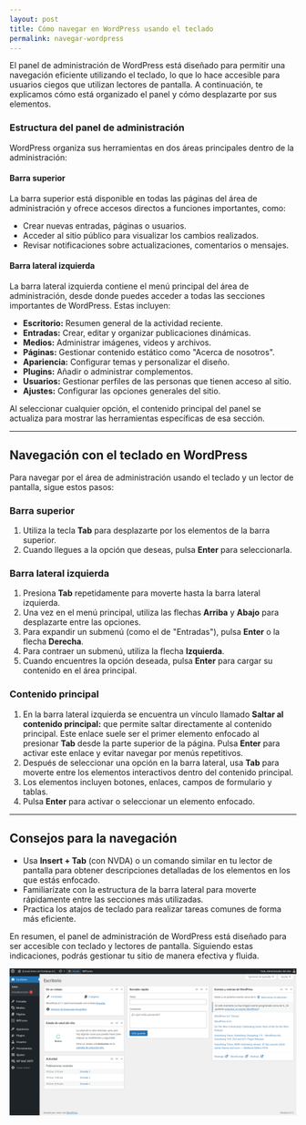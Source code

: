 ```yaml
---
layout: post
title: Cómo navegar en WordPress usando el teclado
permalink: navegar-wordpress
---
```


El panel de administración de WordPress está diseñado para permitir una navegación eficiente utilizando el teclado, lo que lo hace accesible para usuarios ciegos que utilizan lectores de pantalla. A continuación, te explicamos cómo está organizado el panel y cómo desplazarte por sus elementos.

### Estructura del panel de administración

WordPress organiza sus herramientas en dos áreas principales dentro de la administración:

#### Barra superior

La barra superior está disponible en todas las páginas del área de administración y ofrece accesos directos a funciones importantes, como:

- Crear nuevas entradas, páginas o usuarios.
- Acceder al sitio público para visualizar los cambios realizados.
- Revisar notificaciones sobre actualizaciones, comentarios o mensajes.

#### Barra lateral izquierda

La barra lateral izquierda contiene el menú principal del área de administración, desde donde puedes acceder a todas las secciones importantes de WordPress. Estas incluyen:

- **Escritorio:** Resumen general de la actividad reciente.
- **Entradas:** Crear, editar y organizar publicaciones dinámicas.
- **Medios:** Administrar imágenes, videos y archivos.
- **Páginas:** Gestionar contenido estático como "Acerca de nosotros".
- **Apariencia:** Configurar temas y personalizar el diseño.
- **Plugins:** Añadir o administrar complementos.
- **Usuarios:** Gestionar perfiles de las personas que tienen acceso al sitio.
- **Ajustes:** Configurar las opciones generales del sitio.

Al seleccionar cualquier opción, el contenido principal del panel se actualiza para mostrar las herramientas específicas de esa sección.

---

## Navegación con el teclado en WordPress

Para navegar por el área de administración usando el teclado y un lector de pantalla, sigue estos pasos:

### Barra superior

1. Utiliza la tecla **Tab** para desplazarte por los elementos de la barra superior.
2. Cuando llegues a la opción que deseas, pulsa **Enter** para seleccionarla.

### Barra lateral izquierda

1. Presiona **Tab** repetidamente para moverte hasta la barra lateral izquierda.
2. Una vez en el menú principal, utiliza las flechas **Arriba** y **Abajo** para desplazarte entre las opciones.
3. Para expandir un submenú (como el de "Entradas"), pulsa **Enter** o la flecha **Derecha**.
4. Para contraer un submenú, utiliza la flecha **Izquierda**.
5. Cuando encuentres la opción deseada, pulsa **Enter** para cargar su contenido en el área principal.

### Contenido principal

1. En la barra lateral izquierda se encuentra un vínculo llamado **Saltar al contenido principal:** que permite saltar directamente al contenido principal. Este enlace suele ser el primer elemento enfocado al presionar **Tab** desde la parte superior de la página. Pulsa **Enter** para activar este enlace y evitar navegar por menús repetitivos.
2. Después de seleccionar una opción en la barra lateral, usa **Tab** para moverte entre los elementos interactivos dentro del contenido principal.
3. Los elementos incluyen botones, enlaces, campos de formulario y tablas.
4. Pulsa **Enter** para activar o seleccionar un elemento enfocado.

---

## Consejos para la navegación

- Usa **Insert + Tab** (con NVDA) o un comando similar en tu lector de pantalla para obtener descripciones detalladas de los elementos en los que estás enfocado.
- Familiarízate con la estructura de la barra lateral para moverte rápidamente entre las secciones más utilizadas.
- Practica los atajos de teclado para realizar tareas comunes de forma más eficiente.

En resumen, el panel de administración de WordPress está diseñado para ser accesible con teclado y lectores de pantalla. Siguiendo estas indicaciones, podrás gestionar tu sitio de manera efectiva y fluida.

![Captura de pantalla del área de administración de WordPress donde se muestra la barra superior, la barra lateral izquierda y el área de contenido.](images/navegar-wordpress.png)